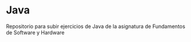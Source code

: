 # Java
Repositorio para subir ejercicios de Java de la asignatura de Fundamentos de Software y Hardware 
